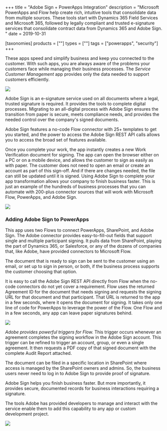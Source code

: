 +++
title = "Adobe Sign + PowerApps Integration"
description = "Microsoft PowerApps and Flow help create rich, intuitive tools that consolidate data from multiple sources. These tools start with Dynamics 365 Field Services and Microsoft 365, followed by legally compliant and trusted e-signature services that consolidate contract data from Dynamics 365 and Adobe Sign. "
date = 2019-10-31

[taxonomies]
products = [""]
types = [""]
tags = ["powerapps", "security"]
+++

These apps speed and simplify business and keep you connected to the customer. With
such apps, you are always aware of the problems your customers face
while managing their business processes. The *Service Customer Management*
app provides only the data needed to support customers efficiently.

![](https://o365hq.com/images/592.png)

Adobe Sign is an e-signature service used on all documents where a legal,
trusted signature is required. It provides the tools to complete digital
processes. Migrating to an all-digital process with Adobe Sign ensures
the transition from paper is secure, meets compliance needs, and
provides the needed control over the company's signed documents.

Adobe Sign features a no-code Flow connector with 25+ templates to get
you started, and the power to access the Adobe Sign REST
API calls allows you to access the broad set of features available.

Once you complete your work, the app instantly creates a new Work
Verification document for signing. The app can open the browser either
on a PC or on a mobile device, and allows the customer to sign as easily
as with paper. The customer does not need to open an email or create an
account as part of this sign-off. And if there are changes needed, the
file can still be updated until it is signed. Using Adobe Sign to
complete your app transformation allows your company to finish business
faster. This is just an example of the hundreds of business processes
that you can automate with 200-plus connector sources that will work
with Microsoft Flow, PowerApps, and Adobe Sign.

![](https://o365hq.com/images/593.png)

### Adding Adobe Sign to PowerApps

This app uses two Flows to connect PowerApps, SharePoint, and Adobe
Sign. The Adobe connector provides easy-to-fill-out fields that support
single and multiple participant signing. It pulls data from SharePoint,
playing the part of Dynamics 365, or Salesforce, or any of the dozens of
companies that, like Adobe, have provided connectors to Microsoft Flow.

The document that is ready to sign can be sent to the customer using an
email, or set up to sign in person, or both, if the business process
supports the customer choosing that option.

It is easy to call the Adobe Sign REST API directly
from Flow when the no-code connectors do not yet cover a requirement.
Flow uses the returned Agreement ID for the document that needs
signing and requests the signing URL for that document and that
participant. That URL is returned to the app in a few seconds,
where it opens the document for signing. It takes only one line of code
for PowerApps to leverage the power of the Flow. One Flow and in a few
seconds, any app can leave paper signatures behind.

![](https://o365hq.com/images/591.png)

*Adobe provides powerful triggers for Flow.* This trigger occurs
whenever an agreement completes the signing workflow in the Adobe Sign
account. This trigger can be refined to trigger an account, group, or
even a single agreement. It then requests a PDF copy of that
signed document with the complete Audit Report attached.

The document can be filed in a specific location in SharePoint where
access is managed by the SharePoint owners and admins. So, the business
users never need to log in to Adobe Sign to provide proof of signature.

Adobe Sign helps you finish business faster. But more importantly, it
provides secure, documented records for business interactions requiring
a signature.

The tools Adobe has provided developers to manage and interact with the
service enable them to add this capability to any app or custom
development project.

![](https://o365hq.com/images/594.png)
